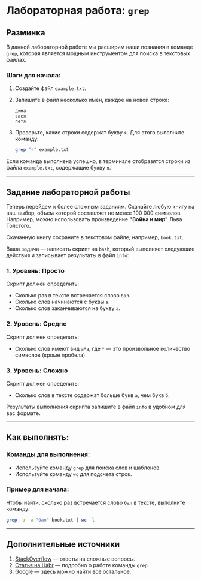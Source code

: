 

# Лабораторная работа: `grep`

## Разминка

В данной лабораторной работе мы расширим наши познания в команде ```grep```, которая является мощным инструментом для поиска в текстовых файлах.

### Шаги для начала:
1. Создайте файл `example.txt`.
2. Запишите в файл несколько имен, каждое на новой строке:
   ```
   дима
   вася
   петя
   ```

3. Проверьте, какие строки содержат букву `я`. Для этого выполните команду:
   ```bash
   grep "я" example.txt
   ```

Если команда выполнена успешно, в терминале отобразятся строки из файла `example.txt`, содержащие букву `я`.

---

## Задание лабораторной работы

Теперь перейдем к более сложным заданиям. Скачайте любую книгу на ваш выбор, объем которой составляет не менее 100 000 символов. Например, можно использовать произведение **"Война и мир"** Льва Толстого.  

Скачанную книгу сохраните в текстовом файле, например, `book.txt`.

Ваша задача — написать скрипт на `bash`, который выполняет следующие действия и записывает результаты в файл `info`:

### 1. Уровень: Просто
Скрипт должен определить:
- Сколько раз в тексте встречается слово `бал`.
- Сколько слов начинаются с буквы `а`.
- Сколько слов заканчиваются на букву `а`.

### 2. Уровень: Средне
Скрипт должен определить:
- Сколько слов имеют вид `а*а`, где `*` — это произвольное количество символов (кроме пробела).

### 3. Уровень: Сложно
Скрипт должен определить:
- Сколько слов в тексте содержат больше букв `а`, чем букв `б`.

Результаты выполнения скрипта запишите в файл `info` в удобном для вас формате.

---

## Как выполнять:
### Команды для выполнения:
- Используйте команду `grep` для поиска слов и шаблонов.
- Используйте команду `wc` для подсчета строк.

### Пример для начала:
Чтобы найти, сколько раз встречается слово `бал` в тексте, выполните команду:
```bash
grep -o -w "бал" book.txt | wc -l
```



---

## Дополнительные источники

1. [StackOverflow](https://stackoverflow.com/) — ответы на сложные вопросы.
2. [Статья на Habr](https://habr.com/ru/articles/229501/) — подробно о работе команды `grep`.
3. [Google](https://www.google.com/) — здесь можно найти всё остальное.


